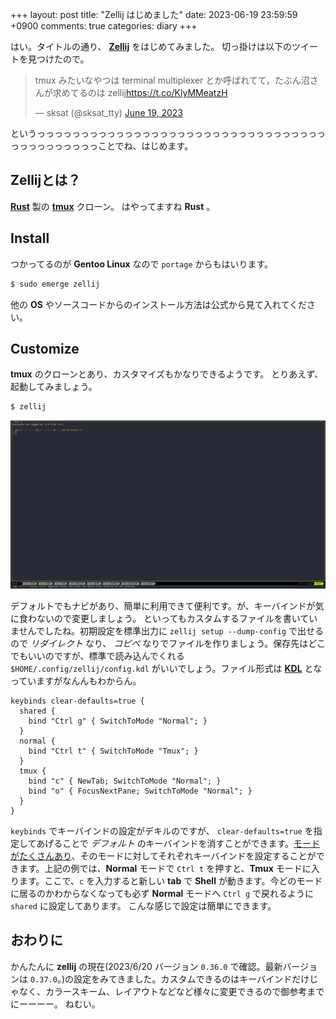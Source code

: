 +++
layout: post
title: "Zellij はじめました"
date: 2023-06-19 23:59:59 +0900
comments: true
categories: diary
+++

はい。タイトルの通り、 [**Zellij**](https://zellij.dev/) をはじめてみました。
切っ掛けは以下のツイートを見つけたので。

<blockquote class="twitter-tweet"><p lang="ja" dir="ltr">tmux みたいなやつは terminal multiplexer とか呼ばれてて，たぶん沼さんが求めてるのは zellij<a href="https://t.co/KlyMMeatzH">https://t.co/KlyMMeatzH</a></p>&mdash; sksat (@sksat_tty) <a href="https://twitter.com/sksat_tty/status/1670656419174191105?ref_src=twsrc%5Etfw">June 19, 2023</a></blockquote> <script async src="https://platform.twitter.com/widgets.js" charset="utf-8"></script>

というっっっっっっっっっっっっっっっっっっっっっっっっっっっっっっっっっっっっっっっっっっっことでね、はじめます。

## Zellijとは？

[**Rust**](https://rust-lang.org) 製の [**tmux**](https://github.com/tmux/tmux) クローン。
はやってますね **Rust** 。

## Install

つかってるのが **Gentoo Linux** なので `portage` からもはいります。

```bash
$ sudo emerge zellij
```

他の **OS** やソースコードからのインストール方法は公式から見て入れてください。

## Customize

**tmux** のクローンとあり、カスタマイズもかなりできるようです。
とりあえず、起動してみましょう。

```bash
$ zellij
```

![](/images/screenshot/zellij-default.png)

デフォルトでもナビがあり、簡単に利用できて便利です。が、キーバインドが気に食わないので変更しましょう。
といってもカスタムするファイルを書いていませんでしたね。初期設定を標準出力に `zellij setup --dump-config` で出せるので _リダイレクト_ なり、 _コピペ_ なりでファイルを作りましょう。保存先はどこでもいいのですが、標準で読み込んでくれる `$HOME/.config/zellij/config.kdl` がいいでしょう。ファイル形式は [**KDL**](https://kdl.dev/) となっていますがなんんもわからん。

```kdl
keybinds clear-defaults=true {
  shared {
    bind "Ctrl g" { SwitchToMode "Normal"; }
  }
  normal {
    bind "Ctrl t" { SwitchToMode "Tmux"; }
  }
  tmux {
    bind "c" { NewTab; SwitchToMode "Normal"; }
    bind "o" { FocusNextPane; SwitchToMode "Normal"; }
  }
}
```

`keybinds` でキーバインドの設定がデキルのですが、 `clear-defaults=true` を指定してあげることで _デフォルト_ のキーバインドを消すことができます。[モードがたくさんあり](https://zellij.dev/documentation/keybindings-modes.html)、そのモードに対してそれぞれキーバインドを設定することができます。上記の例では、**Normal** モードで `Ctrl t` を押すと、**Tmux** モードに入ります。ここで、`c` を入力すると新しい **tab** で **Shell** が動きます。今どのモードに居るのかわからなくなっても必ず **Normal** モードへ `Ctrl g` で戻れるように `shared` に設定してあります。
こんな感じで設定は簡単にできます。

## おわりに

かんたんに **zellij** の現在(2023/6/20 バージョン `0.36.0` で確認。最新バージョンは `0.37.0`。)の設定をみてきました。カスタムできるのはキーバインドだけじゃなく、カラースキーム、レイアウトなどなど様々に変更できるので御参考までにーーーー。
ねむい。

